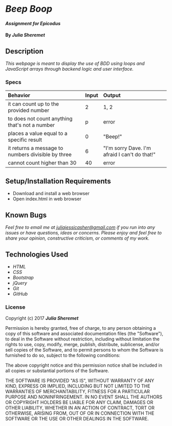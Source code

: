 # _Beep Boop_

#### _Assignment for Epicodus_

#### By _**Julia Sheremet**_

## Description

_This webpage is meant to display the use of BDD using loops and JavaScript arrays through backend logic and user interface._

### Specs
| Behavior | Input | Output |
| :-------------     | :------------- | :------------- |
| it can count up to the provided number | 2 | 1, 2 |
| to does not count anything that's not a number | p | error |
| places a value equal to a specific result | 0 | "Beep!" |
| it returns a message to numbers divisible by three | 6 | "I'm sorry Dave. I'm afraid I can't do that!" |
| cannot count higher than 30 | 40 | error |


## Setup/Installation Requirements

* Download and install a web browser
* Open index.html in web browser

## Known Bugs

_Feel free to email me at [juliajessicasher@gmail.com](mailto:juliajessicasher@gmail.com) if you run into any issues or have questions, ideas or concerns. Please enjoy and feel free to share your opinion, constructive criticism, or comments of my work._

## Technologies Used

* _HTML_
* _CSS_
* _Bootstrap_
* _jQuery_
* _Git_
* _GitHub_

### License

Copyright (c) 2017 ****_Julia Sheremet_****

Permission is hereby granted, free of charge, to any person obtaining a copy of this software and associated documentation files (the "Software"), to deal in the Software without restriction, including without limitation the rights to use, copy, modify, merge, publish, distribute, sublicense, and/or sell copies of the Software, and to permit persons to whom the Software is furnished to do so, subject to the following conditions:

The above copyright notice and this permission notice shall be included in all copies or substantial portions of the Software.

THE SOFTWARE IS PROVIDED "AS IS", WITHOUT WARRANTY OF ANY KIND, EXPRESS OR IMPLIED, INCLUDING BUT NOT LIMITED TO THE WARRANTIES OF MERCHANTABILITY, FITNESS FOR A PARTICULAR PURPOSE AND NONINFRINGEMENT. IN NO EVENT SHALL THE AUTHORS OR COPYRIGHT HOLDERS BE LIABLE FOR ANY CLAIM, DAMAGES OR OTHER LIABILITY, WHETHER IN AN ACTION OF CONTRACT, TORT OR OTHERWISE, ARISING FROM, OUT OF OR IN CONNECTION WITH THE SOFTWARE OR THE USE OR OTHER DEALINGS IN THE SOFTWARE.
